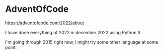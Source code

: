 # AdventOfCode
https://adventofcode.com/2022/about

I have done everything of 2022 in december 2022 using Python 3.

I'm going through 2015 right now, I might try some other language at some point. 
